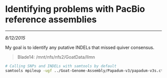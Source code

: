 # Identifying problems with PacBio reference assemblies
---
*8/12/2015*

My goal is to identify any putative INDELs that missed quiver consensus.

> Blade14: /mnt/nfs/nfs2/GoatData/Ilmn

```bash
# Calling SNPs and INDELs with samtools by default
samtools mpileup -ugf ../Goat-Genome-Assembly/Papadum-v3/papadum-v3s.ctg.fa Goat250-PBv3-ctg.bam | bcftools call -vmO z -o Goat250-PBv3-ctg.vcf.gz

```

